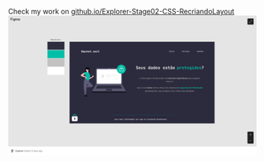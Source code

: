 Check my work on <a href="https://eduhrodrigues.github.io/Explorer-Stage02-CSS-RecriandoLayout/">github.io/Explorer-Stage02-CSS-RecriandoLayout</a>
<img src="images/figmaRecriandoLayout.jpg">

